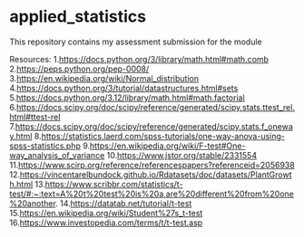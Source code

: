 # applied_statistics

This repository contains my assessment submission for the module





Resources:
1.https://docs.python.org/3/library/math.html#math.comb
2.https://peps.python.org/pep-0008/
3.https://en.wikipedia.org/wiki/Normal_distribution
4.https://docs.python.org/3/tutorial/datastructures.html#sets
5.https://docs.python.org/3.12/library/math.html#math.factorial
6.https://docs.scipy.org/doc/scipy/reference/generated/scipy.stats.ttest_rel.html#ttest-rel
7.https://docs.scipy.org/doc/scipy/reference/generated/scipy.stats.f_oneway.html
8.https://statistics.laerd.com/spss-tutorials/one-way-anova-using-spss-statistics.php
9.https://en.wikipedia.org/wiki/F-test#One-way_analysis_of_variance
10.https://www.jstor.org/stable/2331554
11.https://www.scirp.org/reference/referencespapers?referenceid=2056938
12.https://vincentarelbundock.github.io/Rdatasets/doc/datasets/PlantGrowth.html
13.https://www.scribbr.com/statistics/t-test/#:~:text=A%20t%20test%20is%20a,are%20different%20from%20one%20another.
14.https://datatab.net/tutorial/t-test
15.https://en.wikipedia.org/wiki/Student%27s_t-test
16.https://www.investopedia.com/terms/t/t-test.asp
